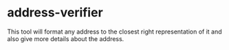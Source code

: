 # address-verifier
This tool will format any address to the closest right representation of it and also give more details about the address.
